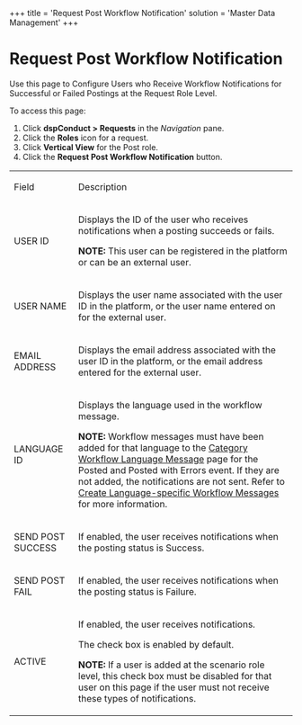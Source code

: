 +++
title = 'Request Post Workflow Notification'
solution = 'Master Data Management'
+++

# Request Post Workflow Notification

<div class="use">

Use this page to Configure Users who Receive Workflow Notifications for
Successful or Failed Postings at the Request Role Level.

</div>

To access this page:

1.  Click <span style="font-weight: bold;">dspConduct \>
    </span>**Requests** in the *Navigation* pane.
2.  Click the **Roles** icon for a request.
3.  Click <span style="font-weight: bold;">Vertical View</span> for the
    Post role.
4.  Click the **Request Post Workflow Notification** button.

<table>
<tbody>
<tr class="odd">
<td><p>Field</p></td>
<td><p>Description</p></td>
</tr>
<tr class="even">
<td><p>USER ID</p></td>
<td><p>Displays the ID of the user who receives notifications when a posting succeeds or fails.</p>
<p><strong>NOTE:</strong> This user can be registered in the platform or can be an external user.</p></td>
</tr>
<tr class="odd">
<td><p>USER NAME</p></td>
<td><p>Displays the user name associated with the user ID in the platform, or the user name entered on for the external user.</p></td>
</tr>
<tr class="even">
<td><p>EMAIL ADDRESS</p></td>
<td><p>Displays the email address associated with the user ID in the platform, or the email address entered for the external user.</p></td>
</tr>
<tr class="odd">
<td><p>LANGUAGE ID</p></td>
<td><p>Displays the language used in the workflow message.</p>
<p><strong>NOTE:</strong> Workflow messages must have been added for that language to the <a href="Category_Workflow_Language_Message_H.htm">Category Workflow Language Message</a> page for the Posted and Posted with Errors event. If they are not added, the notifications are not sent. Refer to <a href="../Config/Create_Language-specific_Workflow_Messages_for_a_Category.htm">Create Language-specific Workflow Messages</a> for more information.</p></td>
</tr>
<tr class="even">
<td><p>SEND POST SUCCESS</p></td>
<td><p>If enabled, the user receives notifications when the posting status is Success.</p></td>
</tr>
<tr class="odd">
<td><p>SEND POST FAIL</p></td>
<td><p>If enabled, the user receives notifications when the posting status is Failure.</p></td>
</tr>
<tr class="even">
<td><p>ACTIVE</p></td>
<td><p>If enabled, the user receives notifications.</p>
<p>The check box is enabled by default.</p>
<p><strong>NOTE:</strong> If a user is added at the scenario role level, this check box must be disabled for that user on this page if the user must not receive these types of notifications.</p></td>
</tr>
</tbody>
</table>

